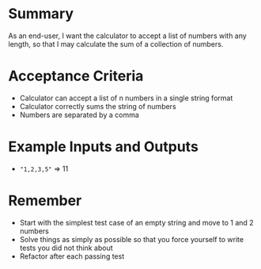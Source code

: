 # Summary
As an end-user, I want the calculator to accept a list of numbers with any length, so that I may calculate the sum of a collection of numbers.

# Acceptance Criteria
- Calculator can accept a list of n numbers in a single string format
- Calculator correctly sums the string of numbers
- Numbers are separated by a comma

# Example Inputs and Outputs
- `"1,2,3,5"`	=>	11

# Remember
- Start with the simplest test case of an empty string and move to 1 and 2 numbers
- Solve things as simply as possible so that you force yourself to write tests you did not think about
- Refactor after each passing test
